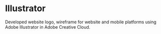 # Illustrator
Developed website logo, wireframe for website and mobile platforms using Adobe Illustrator in Adobe Creative Cloud.
